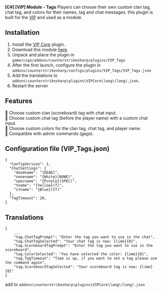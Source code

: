 **[C#] [VIP] Module - Tags** Players can choose their own custom clan tag, chat tag, and colors for their names, tag and chat messages.
this plugin is built for the [VIP](https://github.com/partiusfabaa/cs2-VIPCore) and used as a module.

## Installation

1. Install the [VIP Core](https://github.com/partiusfabaa/cs2-VIPCore) plugin.
2. Download this module [here](https://github.com/Next-il/VIP-Tags/releases).
3. Unpack and place the plugin in `game/csgo/addons/counterstrikesharp/plugins/VIP_Tags`
4. After the first launch, configure the plugin in `addons/counterstrikesharp/configs/plugins/VIP_Tags/VIP_Tags.json`
5. Add the translations to `addons\counterstrikesharp\plugins\VIPCore\lang\(lang).json`.
6. Restart the server

## Features
💎 Choose custom clan (scoreboard) tag with chat input. <br />
💎 Choose custom chat tag (before the player name) with a custom chat input. <br />
💎 Choose custom colors for the clan tag, chat tag, and player name. <br />
💎 Compatible with admin commands (gags). <br />


## Configuration file (VIP_Tags.json)

```
{
  "ConfigVersion": 1,
  "ChatSettings": {
    "deadname": "[DEAD]",
    "nonename": "{White}(NONE)",
    "specname": "{Purple}(SPEC)",
    "tname": "{Yellow}(T)",
    "ctname": "{Blue}(CT)"
  },
  "TagTimeout": 20,
}
```

## Translations

```
{
	...
    "tag.ChatTagPrompt": "Enter the tag you want to use in the chat",
	"tag.ChatTagSelected": "Your chat tag is now: {lime}{0}",
	"tag.ScoreboardTagPrompt": "Enter the tag you want to use in the scoreboard",
	"tag.ColorSelected": "You have selected the color: {lime}{0}",
	"tag.TagTimeout": "Time is up, if you want to set a tag please use the command again",
	"tag.ScoreboardTagSelected": "Your scoreboard tag is now: {lime}{0}"
}
```
add to `addons\counterstrikesharp\plugins\VIPCore\lang\(lang).json`